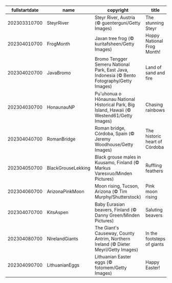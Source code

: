 |fullstartdate|name|copyright|title|image|
|--|--|--|--|--|
202303310700|SteyrRiver|Steyr River, Austria (© guenterguni/Getty Images)|The stunning Steyr|![](/en-US/2023/04/202303310700SteyrRiver.jpg)|
202304010700|FrogMonth|Javan tree frog (© kuritafsheen/Getty Images)|Hoppy National Frog Month!|![](/en-US/2023/04/202304010700FrogMonth.jpg)|
202304020700|JavaBromo|Bromo Tengger Semeru National Park, East Java, Indonesia (© Bento Fotography/Getty Images)|Land of sand and fire|![](/en-US/2023/04/202304020700JavaBromo.jpg)|
202304030700|HonaunauNP|Pu'uhonua o Hōnaunau National Historical Park, Big Island, Hawaii (© Westend61/Getty Images)|Chasing rainbows|![](/en-US/2023/04/202304030700HonaunauNP.jpg)|
202304040700|RomanBridge|Roman bridge, Córdoba, Spain (© Jeremy Woodhouse/Getty Images)|The historic heart of Córdoba|![](/en-US/2023/04/202304040700RomanBridge.jpg)|
202304050700|BlackGrouseLekking|Black grouse males in Kuusamo, Finland (© Markus Varesvuo/Minden Pictures)|Ruffling feathers|![](/en-US/2023/04/202304050700BlackGrouseLekking.jpg)|
202304060700|ArizonaPinkMoon|Moon rising, Tucson, Arizona (© Tim Murphy/Shutterstock)|Pink moon rising|![](/en-US/2023/04/202304060700ArizonaPinkMoon.jpg)|
202304070700|KitsAspen|Baby Eurasian beavers, Finland (© Danny Green/Minden Pictures)|Saluting beavers|![](/en-US/2023/04/202304070700KitsAspen.jpg)|
202304080700|NIrelandGiants|The Giant's Causeway, County Antrim, Northern Ireland (© Dieter Meyrl/Getty Images)|In the footsteps of giants|![](/en-US/2023/04/202304080700NIrelandGiants.jpg)|
202304090700|LithuanianEggs|Lithuanian Easter eggs (© fotomem/Getty Images)|Happy Easter!|![](/en-US/2023/04/202304090700LithuanianEggs.jpg)|
